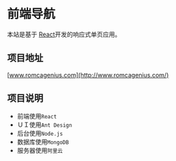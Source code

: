 # 前端导航

本站是基于 [React](http://www.react-cn.com/)开发的响应式单页应用。

## 项目地址

[www.romcagenius.com](http://www.romcagenius.com/)

## 项目说明

- 前端使用`React`
- ＵＩ使用`Ant Design`
- 后台使用`Node.js`
- 数据库使用`MongoDB`
- 服务器使用`阿里云`